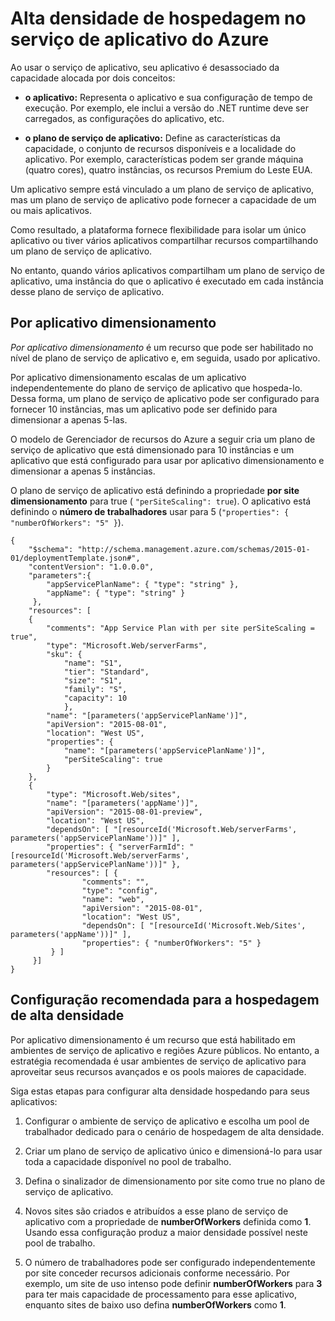 <properties
    pageTitle="Alta densidade de hospedagem no serviço de aplicativo do Azure | Microsoft Azure"
    description="Alta densidade de hospedagem no serviço de aplicativo do Azure"
    authors="btardif"
    manager="wpickett"
    editor=""
    services="app-service\web"
    documentationCenter=""/>

<tags
    ms.service="app-service-web"
    ms.workload="web"
    ms.tgt_pltfrm="na"
    ms.devlang="multiple"
    ms.topic="article"
    ms.date="10/24/2016"
    ms.author="byvinyal"/>

# <a name="high-density-hosting-on-azure-app-service"></a>Alta densidade de hospedagem no serviço de aplicativo do Azure

Ao usar o serviço de aplicativo, seu aplicativo é desassociado da capacidade alocada por dois conceitos:

- **o aplicativo:** Representa o aplicativo e sua configuração de tempo de execução. Por exemplo, ele inclui a versão do .NET runtime deve ser carregados, as configurações do aplicativo, etc.

- **o plano de serviço de aplicativo:** Define as características da capacidade, o conjunto de recursos disponíveis e a localidade do aplicativo. Por exemplo, características podem ser grande máquina (quatro cores), quatro instâncias, os recursos Premium do Leste EUA.

Um aplicativo sempre está vinculado a um plano de serviço de aplicativo, mas um plano de serviço de aplicativo pode fornecer a capacidade de um ou mais aplicativos.

Como resultado, a plataforma fornece flexibilidade para isolar um único aplicativo ou tiver vários aplicativos compartilhar recursos compartilhando um plano de serviço de aplicativo.

No entanto, quando vários aplicativos compartilham um plano de serviço de aplicativo, uma instância do que o aplicativo é executado em cada instância desse plano de serviço de aplicativo.

## <a name="per-app-scaling"></a>Por aplicativo dimensionamento
*Por aplicativo dimensionamento* é um recurso que pode ser habilitado no nível de plano de serviço de aplicativo e, em seguida, usado por aplicativo.

Por aplicativo dimensionamento escalas de um aplicativo independentemente do plano de serviço de aplicativo que hospeda-lo. Dessa forma, um plano de serviço de aplicativo pode ser configurado para fornecer 10 instâncias, mas um aplicativo pode ser definido para dimensionar a apenas 5-las.

O modelo de Gerenciador de recursos do Azure a seguir cria um plano de serviço de aplicativo que está dimensionado para 10 instâncias e um aplicativo que está configurado para usar por aplicativo dimensionamento e dimensionar a apenas 5 instâncias.

O plano de serviço de aplicativo está definindo a propriedade **por site dimensionamento** para true ( `"perSiteScaling": true`). O aplicativo está definindo o **número de trabalhadores** usar para 5 (`"properties": { "numberOfWorkers": "5" }`).

    {
        "$schema": "http://schema.management.azure.com/schemas/2015-01-01/deploymentTemplate.json#",
        "contentVersion": "1.0.0.0",
        "parameters":{
            "appServicePlanName": { "type": "string" },
            "appName": { "type": "string" }
         },
        "resources": [
        {
            "comments": "App Service Plan with per site perSiteScaling = true",
            "type": "Microsoft.Web/serverFarms",
            "sku": {
                "name": "S1",
                "tier": "Standard",
                "size": "S1",
                "family": "S",
                "capacity": 10
                },
            "name": "[parameters('appServicePlanName')]",
            "apiVersion": "2015-08-01",
            "location": "West US",
            "properties": {
                "name": "[parameters('appServicePlanName')]",
                "perSiteScaling": true
            }
        },
        {
            "type": "Microsoft.Web/sites",
            "name": "[parameters('appName')]",
            "apiVersion": "2015-08-01-preview",
            "location": "West US",
            "dependsOn": [ "[resourceId('Microsoft.Web/serverFarms', parameters('appServicePlanName'))]" ],
            "properties": { "serverFarmId": "[resourceId('Microsoft.Web/serverFarms', parameters('appServicePlanName'))]" },
            "resources": [ {
                    "comments": "",
                    "type": "config",
                    "name": "web",
                    "apiVersion": "2015-08-01",
                    "location": "West US",
                    "dependsOn": [ "[resourceId('Microsoft.Web/Sites', parameters('appName'))]" ],
                    "properties": { "numberOfWorkers": "5" }
             } ]
         }]
    }


## <a name="recommended-configuration-for-high-density-hosting"></a>Configuração recomendada para a hospedagem de alta densidade

Por aplicativo dimensionamento é um recurso que está habilitado em ambientes de serviço de aplicativo e regiões Azure públicos. No entanto, a estratégia recomendada é usar ambientes de serviço de aplicativo para aproveitar seus recursos avançados e os pools maiores de capacidade.  

Siga estas etapas para configurar alta densidade hospedando para seus aplicativos:

1. Configurar o ambiente de serviço de aplicativo e escolha um pool de trabalhador dedicado para o cenário de hospedagem de alta densidade.

1. Criar um plano de serviço de aplicativo único e dimensioná-lo para usar toda a capacidade disponível no pool de trabalho.

1. Defina o sinalizador de dimensionamento por site como true no plano de serviço de aplicativo.

1. Novos sites são criados e atribuídos a esse plano de serviço de aplicativo com a propriedade de **numberOfWorkers** definida como **1**. Usando essa configuração produz a maior densidade possível neste pool de trabalho.

1. O número de trabalhadores pode ser configurado independentemente por site conceder recursos adicionais conforme necessário. Por exemplo, um site de uso intenso pode definir **numberOfWorkers** para **3** para ter mais capacidade de processamento para esse aplicativo, enquanto sites de baixo uso defina **numberOfWorkers** como **1**.

